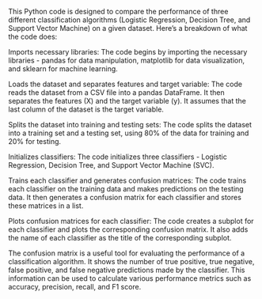 This Python code is designed to compare the performance of three different classification algorithms (Logistic Regression, Decision Tree, and Support Vector Machine) on a given dataset. Here’s a breakdown of what the code does:

Imports necessary libraries: The code begins by importing the necessary libraries - pandas for data manipulation, matplotlib for data visualization, and sklearn for machine learning.

Loads the dataset and separates features and target variable: The code reads the dataset from a CSV file into a pandas DataFrame. It then separates the features (X) and the target variable (y). It assumes that the last column of the dataset is the target variable.

Splits the dataset into training and testing sets: The code splits the dataset into a training set and a testing set, using 80% of the data for training and 20% for testing.

Initializes classifiers: The code initializes three classifiers - Logistic Regression, Decision Tree, and Support Vector Machine (SVC).

Trains each classifier and generates confusion matrices: The code trains each classifier on the training data and makes predictions on the testing data. It then generates a confusion matrix for each classifier and stores these matrices in a list.

Plots confusion matrices for each classifier: The code creates a subplot for each classifier and plots the corresponding confusion matrix. It also adds the name of each classifier as the title of the corresponding subplot.

The confusion matrix is a useful tool for evaluating the performance of a classification algorithm. It shows the number of true positive, true negative, false positive, and false negative predictions made by the classifier. This information can be used to calculate various performance metrics such as accuracy, precision, recall, and F1 score.
